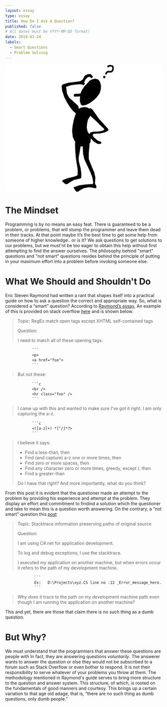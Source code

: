 ```yaml
---
layout: essay
type: essay
title: How Do I Ask A Question?
published: false
# All dates must be YYYY-MM-DD format!
date: 2019-01-24
labels:
  - Smart Questions
  - Problem Solving
---
```


 <img class="ui small right floated spaced image" src="../images/essays/confused-man.jpg">
 
# The Mindset
Programming is by no means an easy feat. There is guaranteed to be a problem, or problems, that will stump the programmer and leave them dead in their tracks. At that point maybe it’s the best time to get some help from someone of higher knowledge.. or is it? We ask questions to get solutions to our problems, but we must'nt be too eager to obtain this help without first attempting to find the answer ourselves. The philosophy behind "smart" questions and "not smart" questions resides behind the principle of putting in your maximum effort into a problem before invoking someone else.

# What We Should and Shouldn't Do
Eric Steven Raymond had written a rant that shapes itself into a practical guide on how to ask a question the correct and appropriate way. So, what is considered a “smart” question? According to [Raymond’s essay](http://www.catb.org/esr/faqs/smart-questions.html),  An example of this is provided on stack overflow [here](https://stackoverflow.com/questions/1732348/regex-match-open-tags-except-xhtml-self-contained-tags/1732454#1732454) and is shown below.

<blockquote>
  
Topic: RegEx match open tags except XHTML self-contained tags

  
Question: 

I need to match all of these opening tags:
</blockquote>

                ```
                <p>
                <a href="foo">
                ```

<blockquote>
But not these:
</blockquote>

                ```c
                <br />
                <hr class="foo" />
                ```

<blockquote>
I came up with this and wanted to make sure I've got it right. I am only capturing the a-z.
</blockquote>

                ```c
                <([a-z]+) *[^/]*?>
                ```

<blockquote>
I believe it says:

- Find a less-than, then
- Find (and capture) a-z one or more times, then
- Find zero or more spaces, then
- Find any character zero or more times, greedy, except /, then
- Find a greater-than

Do I have that right? And more importantly, what do you think?

</blockquote>

From this post it is evident that the questioner made an attempt to the problem by providing his experience and attempt at the problem. They display an effort and commitment to findind a solution which the questioner and take to mean this is a question worth answering. On the contrary, a “not smart” question this [post](https://stackoverflow.com/questions/388470/stacktrace-information-preserving-paths-of-original-source?answertab=votes#tab-top)

<blockquote>
 Topic: Stacktrace information preserving paths of original source

 Question:

 I am using C#.net for application development.

 To log and debug exceptions, I use the stacktrace.

 I executed my application on another machine, but when errors occur it refers to the path of my development machine.
</blockquote>

                 ```
                 Ex:   D:\Projects\xyz.CS line no :12 _Error_message_here.
                 ```
 
<blockquote>
 Why does it trace to the path on my development machine path even though I am running the application on another machine?
</blockquote>



This and yet, there are those that claim there is no such thing as a dumb question.

# But Why?
We must understand that the programmers that answer these questions are people with In fact, they are answering questions <i>voluntarily</i>. The answerer wants to answer the question or else they would not be subscribed to a forum such as Stack Overflow or even bother to respond. It is not their responsibility to serve whatever of your problems you throw at them. The methodology mentioned in Raymond's guide serves to bring more structure to the question and answer system. This structure, of which, is rooted on the fundamentals of good manners and courtesy. This brings up a certain variation to that age old adage, that is, “there are no such thing as dumb questions, only dumb people.”

